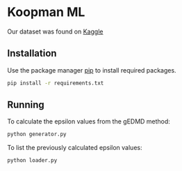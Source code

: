 # Koopman ML

Our dataset was found on [Kaggle](https://www.kaggle.com/tencars/392-crypto-currency-pairs-at-minute-resolution)

## Installation

Use the package manager [pip](https://pip.pypa.io/en/stable/) to install required packages.

```bash
pip install -r requirements.txt
```

## Running

To calculate the epsilon values from the gEDMD method:
```bash
python generator.py
```

To list the previously calculated epsilon values:
```bash
python loader.py
```